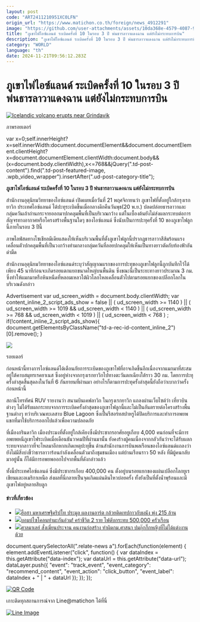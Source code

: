```yaml
---
layout: post
code: "ART2411210951XC0LFN"
origin_url: "https://www.matichon.co.th/foreign/news_4912291"
image: "https://github.com/user-attachments/assets/10da368e-4579-4087-92e7-2566669bc528"
title: "ภูเขาไฟไอซ์แลนด์ ระเบิดครั้งที่ 10 ในรอบ 3 ปี พ่นธารลาวาแดงฉาน แต่ยังไม่กระทบการบิน"
description: "ภูเขาไฟไอซ์แลนด์ ระเบิดครั้งที่ 10 ในรอบ 3 ปี พ่นธารลาวาแดงฉาน แต่ยังไม่กระทบการบิน"
category: "WORLD"
language: "th"
date: 2024-11-21T09:56:12.283Z
---
```


# ภูเขาไฟไอซ์แลนด์ ระเบิดครั้งที่ 10 ในรอบ 3 ปี พ่นธารลาวาแดงฉาน แต่ยังไม่กระทบการบิน

[![](https://www.matichon.co.th/wp-content/uploads/2024/11/2024-11-21T052501Z_956534676_RC2H9BAUPHAC_RTRMADP_3_ICELAND-VOLCANO.jpg "Icelandic volcano erupts near Grindavik")](https://www.matichon.co.th/wp-content/uploads/2024/11/2024-11-21T052501Z_956534676_RC2H9BAUPHAC_RTRMADP_3_ICELAND-VOLCANO.jpg)

ภาพรอยเตอร์

var x=0;self.innerHeight?x=self.innerWidth:document.documentElement&&document.documentElement.clientHeight?x=document.documentElement.clientWidth:document.body&&(x=document.body.clientWidth),x<=768&&jQuery(".td-post-content").find(".td-post-featured-image, .wpb\_video\_wrapper").insertAfter(".ud-post-category-title");

**ภูเขาไฟไอซ์แลนด์ ระเบิดครั้งที่ 10 ในรอบ 3 ปี พ่นธารลาวาแดงฉาน แต่ยังไม่กระทบการบิน**

สำนักงานอุตุนิยมวิทยาของไอซ์แลนด์ เปิดเผยเมื่อวันที่ 21 พฤศจิกายนว่า ภูเขาไฟที่ตั้งอยู่ใกล้กรุงเรกยาวิก ประเทศไอซ์แลนด์ ได้ปะทุระเบิดขึ้นเมื่อกลางดึกคืนวันพุธ(20 พ.ย.) ปลดปล่อยธารลาวาและกลุ่มควันเถ้าถ่านกระจายออกมาปกคลุมพื้นที่เป็นบริเวณกว้าง แต่ในเบื้องต้นยังไม่ส่งผลกระทบต่อการสัญจรทางอากาศหรือโครงสร้างพื้นฐานใดๆ ของไอซ์แลนด์ ซึ่งนับเป็นการปะทุครั้งที่ 10 ของภูเขาไฟลูกนี้ภายในรอบ 3 ปีนี้

ภาพไลฟ์สดทางโซเชียลมีเดียแสดงให้เห็นบริเวณพื้นที่ตั้งภูเขาไฟลูกนี้ปรากฎธารลาวาสีส้มร้อนแรงเคลื่อนตัวปกคลุมพื้นที่เป็นวงกว้างท่ามกลางกลุ่มควันที่ลอยปกคลุมให้เห็นเป็นทางยาวตัดกับท้องฟ้าอันดำมืด

สำนักงานอุตุนิยมวิทยาของไอซ์แลนด์ระบุว่าสัญญาณแรกของการปะทุของภูเขาไฟลูกนี้ถูกบันทึกไว้ได้เพียง 45 นาทีก่อนจะเกิดรอยแตกแยกขนาดใหญ่บนพื้นดิน ซึ่งขณะนี้เป็นระยะทางยาวประมาณ 3 กม. ซึ่งทำให้แมกมาหรือหินหนืดที่หลอมเหลวใต้ผิวโลกไหลเคลื่อนตัวไปตามรอยแยกของเปลือกโลกในบริเวณดังกล่าว

Advertisement var ud\_screen\_width = document.body.clientWidth; var content\_inline\_2\_script\_ads\_show = false || ( ud\_screen\_width >= 1140 ) || ( ud\_screen\_width >= 1019 && ud\_screen\_width < 1140 ) || ( ud\_screen\_width >= 768 && ud\_screen\_width < 1019 ) || ( ud\_screen\_width < 768 ) ; if(!content\_inline\_2\_script\_ads\_show){ document.getElementsByClassName("td-a-rec-id-content\_inline\_2")\[0\].remove(); }

![](https://www.matichon.co.th/wp-content/uploads/2024/11/2024-11-21T052325Z_2115215497_RC2H9BA9MSOB_RTRMADP_3_ICELAND-VOLCANO-1024x577.jpg)

รอยเตอร์

ก่อนหน้านี้ทางการไอซ์แลนด์ได้เตือนภัยการระเบิดของภูเขาไฟที่อาจเกิดขึ้นอีกเนื่องจากแมกมาที่สะสมอยู่ใต้คาบสมุทรเรคยาเนส ซึ่งอยู่ห่างจากกรุงเรกยาวิกไปทางตะวันตกเฉียงใต้ราว 30 กม. โดยการปะทุครั้งล่าสุดสิ้นสุดลงในวันที่ 6 กันยายนที่ผ่านมา อย่างไรก็ตามการปะทุครั้งล่าสุดนี้ยังถือว่าเบากว่าครั้งก่อนหน้านี้

สถานีโทรทัศน์ RUV รายงานว่า สนามบินเคฟลาวิก ในกรุงเรกยาวิก แถลงผ่านเว็บไซต์ว่า เที่ยวบินต่างๆ ไม่ได้รับผลกระทบจากการระเบิดครั้งล่าสุดของภูเขาไฟลูกนี้และไม่เป็นอันตรายต่อโครงสร้างพื้นฐานต่างๆ ทว่าบริเวณทะเลสาบ Blue Lagoon ซึ่งเป็นรีสอร์ทสปาหรูได้ปิดบริการและทำการอพยพแขกที่มาใช้บริการออกไปแล้วเพื่อความปลอดภัย

ที่เมืองกรินดาวิก เมืองประมงที่ตั้งอยู่ใกล้เคียงซึ่งมีประชากรอาศัยอยูเกือบ 4,000 คนก่อนที่จะมีการอพยพหนีภูเขาไฟระเบิดเมื่อเดือนธันวาคมปีที่ผ่านมานั้น ยังคงร้างผู้คนเนื่องจากกลัวกันว่าจะได้รับผลกระทบจากลาวาที่จะไหลมาอีกหากเกิดเหตุปะทุขึ้น ด้านสำนักงานการบินพลเรือนของไอซ์แลนด์แถลงว่า ยังไม่มีสิ่งบ่งชี้ว่าธารลาวาร้อนกำลังเคลื่อนตัวมาถึงชุมชนเมือง แต่บ้านเรือนราว 50 หลัง ที่มีผู้คนกลับมาอยู่นั้น ก็ได้มีการอพยพออกไปจากพื้นที่ดังกล่าวแล้ว

ทั้งนี้ประเทศไอซ์แลนด์ ซึ่งมีประชากรเกือบ 400,000 คน ตั้งอยู่บนรอยแยกของแผ่นเปลือกโลกยูเรเชียนและอเมริกาเหนือ ส่งผลที่นี่กลายเป็นจุดเกิดแผ่นดินไหวบ่อยครั้ง ทั้งยังเป็นที่ตั้งน้ำพุร้อนและมีภูเขาไฟอยู่หลายสิบลูก

#### ข่าวที่เกี่ยวข้อง

*   [![](https://www.matichon.co.th/wp-content/uploads/2024/11/454201.jpg)ฮือฮา มหาเศรษฐีคริปโท ประมูล ผลงานอาร์ต กล้วยติดเทปกาวกับผนัง พุ่ง 215 ล้าน](https://www.matichon.co.th/foreign/news_4912349)
*   [![](https://www.matichon.co.th/wp-content/uploads/2024/11/72888888.jpg)บอมบ์ไซโคลนทำมะกันอ่วม! คร่าชีวิต 2 ราย ไฟดับกระทบ 500,000 ครัวเรือน](https://www.matichon.co.th/foreign/news_4912197)
*   [![](https://www.matichon.co.th/wp-content/uploads/2024/11/aceh_shariah_caning5_afp.jpg)ศาลมาเลย์ สั่งเฆี่ยนประจาน คนงานก่อสร้าง ทำผิดกม.ศาสนา ปมกุ๊กกิ๊กหญิงที่ไม่ได้แต่งงานด้วย](https://www.matichon.co.th/foreign/news_4911995)

document.querySelectorAll(".relate-news a").forEach(function(element) { element.addEventListener("click", function() { var dataIndex = this.getAttribute("data-index"); var dataUrl = this.getAttribute("data-url"); dataLayer.push({ "event": "track\_event", "event\_category": "recommend\_content", "event\_action": "click\_button", "event\_label": dataIndex + " | " + dataUrl }); }); });

[![QR Code](https://www.matichon.co.th/wp-content/uploads/2023/07/wob1371z.jpg)](https://lin.ee/ht0nDxX)

เกาะติดทุกสถานการณ์จาก Line@matichon ได้ที่นี่

[![Line Image](https://www.matichon.co.th/wp-content/uploads/2023/07/th.png)](https://lin.ee/ht0nDxX)